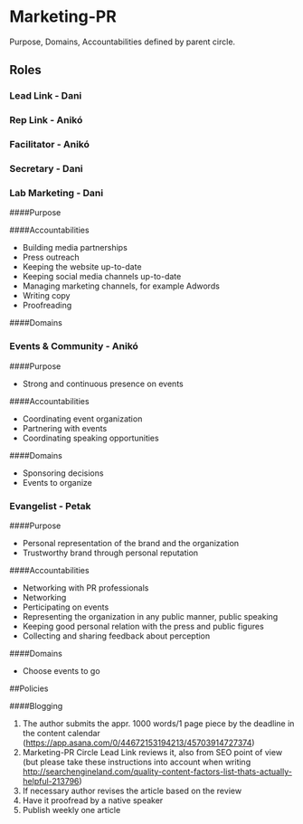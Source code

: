# Marketing-PR

Purpose, Domains, Accountabilities defined by parent circle.

## Roles

### Lead Link - Dani
### Rep Link - Anikó
### Facilitator - Anikó
### Secretary - Dani

### Lab Marketing - Dani

####Purpose

####Accountabilities
- Building media partnerships
- Press outreach
- Keeping the website up-to-date
- Keeping social media channels up-to-date
- Managing marketing channels, for example Adwords
- Writing copy
- Proofreading

####Domains

### Events & Community - Anikó

####Purpose
- Strong and continuous presence on events

####Accountabilities
- Coordinating event organization
- Partnering with events
- Coordinating speaking opportunities

####Domains
- Sponsoring decisions
- Events to organize

### Evangelist - Petak

####Purpose
- Personal representation of the brand and the organization
- Trustworthy brand through personal reputation

####Accountabilities
- Networking with PR professionals
- Networking
- Perticipating on events
- Representing the organization in any public manner, public speaking
- Keeping good personal relation with the press and public figures
- Collecting and sharing feedback about perception

####Domains
- Choose events to go


##Policies

####Blogging
1. The author submits the appr. 1000 words/1 page piece by the deadline in the content calendar (https://app.asana.com/0/44672153194213/45703914727374)
2. Marketing-PR Circle Lead Link reviews it, also from SEO point of view (but please take these instructions into account when writing http://searchengineland.com/quality-content-factors-list-thats-actually-helpful-213796)
3. If necessary author revises the article based on the review
4. Have it proofread by a native speaker
5. Publish weekly one article
